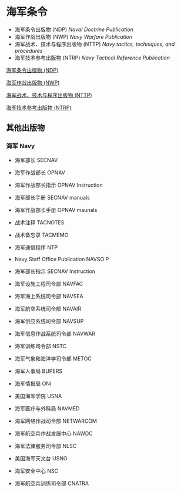 # 海军条令

* 海军条令出版物 (NDP) *Naval Doctrine Publication*
* 海军作战出版物 (NWP) *Navy Warfare Publication*
* 海军战术、技术与程序出版物 (NTTP) *Navy tactics, techniques, and procedures*
* 海军技术参考出版物 (NTRP) *Navy Tactical Reference Publication*

[海军条令出版物 (NDP)](./NDP.md ':include')

[海军作战出版物 (NWP)](./NWP.md ':include')

[海军战术、技术与程序出版物 (NTTP)](./NTTP.md ':include')

[海军技术参考出版物 (NTRP)](./NTRP.md ':include')

## 其他出版物

### 海军 Navy

* 海军部长 SECNAV
* 海军作战部长 OPNAV
* 海军作战部长指示 OPNAV Instruction
* 海军部长手册 SECNAV manuals
* 海军作战部长手册 OPNAV maunals
* 战术注释 TACNOTES
* 战术备忘录 TACMEMO
* 海军通信程序 NTP
* Navy Staff Office Publication NAVSO P
* 海军部长指示 SECNAV Instruction

* 海军设施工程司令部 NAVFAC
* 海军海上系统司令部 NAVSEA
* 海军航空系统司令部 NAVAIR
* 海军供应系统司令部 NAVSUP
* 海军信息作战系统司令部 NAVWAR
* 海军训练司令部 NSTC
* 海军气象和海洋学司令部 METOC
* 海军人事局 BUPERS
* 海军情报局 ONI
* 美国海军学院 USNA
* 海军医疗与外科局 NAVMED
* 海军网络作战司令部 NETWARCOM
* 海军航空兵作战发展中心 NAWDC
* 海军法律服务司令部 NLSC
* 美国海军天文台 USNO
* 海军安全中心 NSC
* 海军航空兵训练司令部 CNATRA
